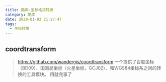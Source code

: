 ```yaml
---
title: 酷库-坐标格式转换
category: 酷库
date: 2020-01-03 21:27:47
tags:
  - 坐标转换
---
```


## coordtransform
> https://github.com/wandergis/coordtransform
> 一个提供了百度坐标（BD09）、国测局坐标（火星坐标，GCJ02）、和WGS84坐标系之间的转换的工具模块。
> 用就完事了